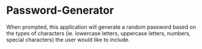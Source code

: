 # Password-Generator
When prompted, this application will generate a random password based on the types of characters (ie. lowercase letters, uppercase letters, numbers, special characters) the user would like to include.
